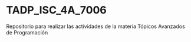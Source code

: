 # TADP_ISC_4A_7006
Repositorio para realizar las actividades de la materia Tópicos Avanzados de Programación

